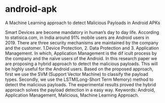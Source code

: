 # android-apk
A Machine Learning approach to detect Malicious Payloads in Android APKs


Smart Devices are become mandatory in human’s day to day life. According to
statisica.com, in India around 91% mobile users are Android users in 2019. There are
three security mechanisms are maintained by the company and the customer. 1.Device
Protection, 2. Data Protection and 3. Application Management. In which, Application
Management is the dif icult process by the company and the naïve users of the Android. In
this research paper we are proposing a hybrid approach to detect the malicious payloads.
This will be highly useful for the Android users. Based on the proposed approach, first we
use the SVM (Support Vector Machine) to classify the payload types. Secondly, we use the
LSTM(Long-Short Term Memory) method to detect the malicious payloads. The
experimental results proved the hybrid approach solves the payload detection in a easy
way.
Keywords: Android, Application Management, Malicious, Machine Learning
Approach.
